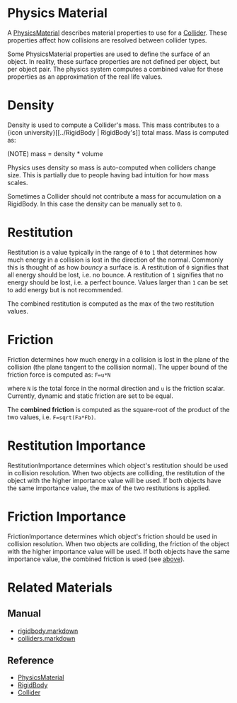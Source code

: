 # Physics Material

A [PhysicsMaterial](https://plasmaengine.github.io/PlasmaDocs/Plasma1/C++/code_reference/class_reference/physicsmaterial.markdown) describes material properties to use for a [Collider](https://plasmaengine.github.io/PlasmaDocs/Plasma1/Editor/physics/colliders.markdown). These properties affect how collisions are resolved between collider types.

Some PhysicsMaterial properties are used to define the surface of an object. In reality, these surface properties are not defined per object, but per object pair. The physics system computes a combined value for these properties as an approximation of the real life values.

# Density

Density  is used to compute a Collider's mass. This mass contributes to a {icon university}[[../RigidBody | RigidBody's]] total mass. Mass is computed as:

(NOTE) mass = density * volume

Physics uses density so mass is auto-computed when colliders change size. This is partially due to people having bad intuition for how mass scales.

Sometimes a Collider should not contribute a mass for accumulation on a RigidBody. In this case the density can be manually set to `0`.

# Restitution

Restitution  is a value typically in the range of `0` to `1` that determines how much energy in a collision is lost in the direction of the normal. Commonly this is thought of as how *bouncy* a surface is. A restitution of `0` signifies that all energy should be lost, i.e. no bounce. A restitution of `1` signifies that no energy should be lost, i.e. a perfect bounce. Values larger than `1` can be set to add energy but is not recommended.

The combined restitution is computed as the max of the two restitution values.

# Friction

Friction  determines how much energy in a collision is lost in the plane of the collision (the plane tangent to the collision normal). The upper bound of the friction force is computed as: `F=u*N`

where `N` is the total force in the normal direction and `u` is the friction scalar. Currently, dynamic and static friction are set to be equal.

The **combined friction** is computed as the square-root of the product of the two values, i.e. `F=sqrt(Fa*Fb)`.


# Restitution Importance

RestitutionImportance  determines which object's restitution should be used in collision resolution. When two objects are colliding, the restitution of the object with the higher importance value will be used. If both objects have the same importance value, the max of the two restitutions is applied.

# Friction Importance

FrictionImportance  determines which object's friction should be used in collision resolution. When two objects are colliding, the friction of the object with the higher importance value will be used. If both objects have the same importance value, the combined friction is used (see [above](https://plasmaengine.github.io/PlasmaDocs/Plasma1/Editor/physics/physicsmaterial/.markdown#friction)).

# Related Materials
## Manual
- [rigidbody.markdown](https://plasmaengine.github.io/PlasmaDocs/Plasma1/Editor/physics/rigidbody.markdown)
- [colliders.markdown](https://plasmaengine.github.io/PlasmaDocs/Plasma1/Editor/physics/colliders.markdown)

## Reference
- [PhysicsMaterial](https://plasmaengine.github.io/PlasmaDocs/Plasma1/C++/code_reference/class_reference/physicsmaterial.markdown)
- [RigidBody](https://plasmaengine.github.io/PlasmaDocs/Plasma1/C++/code_reference/class_reference/rigidbody.markdown)
- [Collider](https://plasmaengine.github.io/PlasmaDocs/Plasma1/C++/code_reference/class_reference/collider.markdown)
 

 